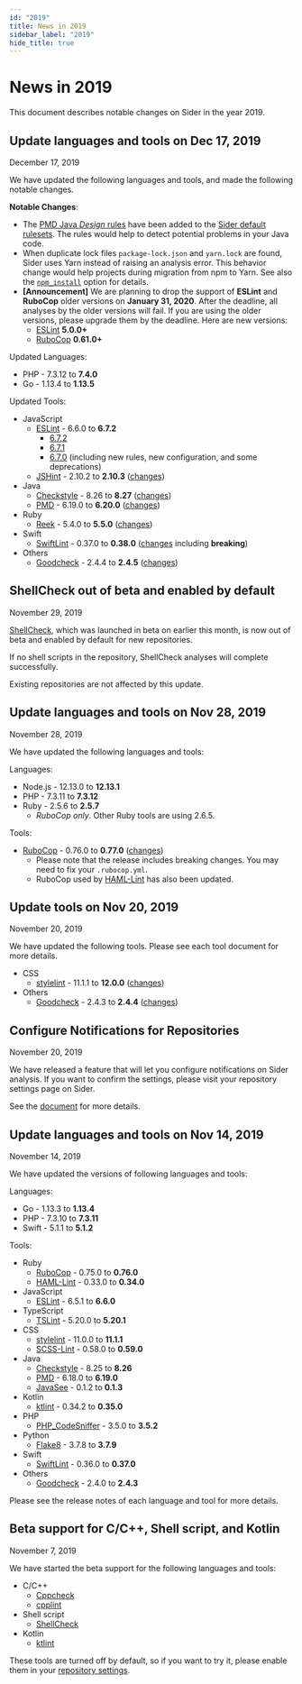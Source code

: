 ```yaml
---
id: "2019"
title: News in 2019
sidebar_label: "2019"
hide_title: true
---
```


# News in 2019

This document describes notable changes on Sider in the year 2019.

## Update languages and tools on Dec 17, 2019

<time class="news-date" datetime="2019-12-17">December 17, 2019</time>

We have updated the following languages and tools, and made the following notable changes.

**Notable Changes**:

- The [PMD Java _Design_ rules](https://pmd.github.io/latest/pmd_rules_java_design.html) have been added to the [Sider default rulesets](../tools/java/pmd.md#rulesets).
  The rules would help to detect potential problems in your Java code.
- When duplicate lock files `package-lock.json` and `yarn.lock` are found, Sider uses Yarn instead of raising an analysis error.
  This behavior change would help projects during migration from npm to Yarn.
  See also the [`npm_install`](../getting-started/custom-configuration.md#npm_install-option) option for details.
- **[Announcement]** We are planning to drop the support of **ESLint** and **RuboCop** older versions on **January 31, 2020**.
  After the deadline, all analyses by the older versions will fail. If you are using the older versions, please upgrade them by the deadline. Here are new versions:
  - [ESLint](../tools/javascript/eslint.md) **5.0.0+**
  - [RuboCop](../tools/ruby/rubocop.md) **0.61.0+**

Updated Languages:

- PHP - 7.3.12 to **7.4.0**
- Go - 1.13.4 to **1.13.5**

Updated Tools:

- JavaScript
  - [ESLint](../tools/javascript/eslint.md) - 6.6.0 to **6.7.2**
    - [6.7.2](https://eslint.org/blog/2019/11/eslint-v6.7.2-released)
    - [6.7.1](https://eslint.org/blog/2019/11/eslint-v6.7.1-released)
    - [6.7.0](https://eslint.org/blog/2019/11/eslint-v6.7.0-released) (including new rules, new configuration, and some deprecations)
  - [JSHint](../tools/javascript/jshint.md) - 2.10.2 to **2.10.3** ([changes](https://github.com/jshint/jshint/releases/tag/2.10.3))
- Java
  - [Checkstyle](../tools/java/checkstyle.md) - 8.26 to **8.27** ([changes](https://checkstyle.org/releasenotes.html#Release_8.27))
  - [PMD](../tools/java/pmd.md) - 6.19.0 to **6.20.0** ([changes](https://pmd.github.io/pmd-6.20.0/pmd_release_notes.html))
- Ruby
  - [Reek](../tools/ruby/reek.md) - 5.4.0 to **5.5.0** ([changes](https://github.com/troessner/reek/blob/master/CHANGELOG.md#550-2019-11-13))
- Swift
  - [SwiftLint](../tools/swift/swiftlint.md) - 0.37.0 to **0.38.0** ([changes](https://github.com/realm/SwiftLint/releases/tag/0.38.0) including **breaking**)
- Others
  - [Goodcheck](../tools/others/goodcheck.md) - 2.4.4 to **2.4.5** ([changes](https://github.com/sider/goodcheck/blob/master/CHANGELOG.md#245-2019-12-13))

## ShellCheck out of beta and enabled by default

<time class="news-date" datetime="2019-11-29">November 29, 2019</time>

[ShellCheck](../tools/shellscript/shellcheck.md), which was launched in beta on earlier this month,
is now out of beta and enabled by default for new repositories.

If no shell scripts in the repository, ShellCheck analyses will complete successfully.

Existing repositories are not affected by this update.

## Update languages and tools on Nov 28, 2019

<time class="news-date" datetime="2019-11-28">November 28, 2019</time>

We have updated the following languages and tools:

Languages:

- Node.js - 12.13.0 to **12.13.1**
- PHP - 7.3.11 to **7.3.12**
- Ruby - 2.5.6 to **2.5.7**
  - _RuboCop only_. Other Ruby tools are using 2.6.5.

Tools:

- [RuboCop](../tools/ruby/rubocop.md) - 0.76.0 to **0.77.0** ([changes](https://github.com/rubocop-hq/rubocop/releases/tag/v0.77.0))
  - Please note that the release includes breaking changes. You may need to fix your `.rubocop.yml`.
  - RuboCop used by [HAML-Lint](../tools/ruby/haml-lint.md) has also been updated.

## Update tools on Nov 20, 2019

<time class="news-date" datetime="2019-11-20">November 20, 2019</time>

We have updated the following tools. Please see each tool document for more details.

- CSS
  - [stylelint](../tools/css/stylelint.md) - 11.1.1 to **12.0.0** ([changes](https://github.com/stylelint/stylelint/releases/tag/12.0.0))
- Others
  - [Goodcheck](../tools/others/goodcheck.md) - 2.4.3 to **2.4.4** ([changes](https://github.com/sider/goodcheck/releases/tag/v2.4.4))

## Configure Notifications for Repositories

<time class="news-date" datetime="2019-11-20">November 20, 2019</time>

We have released a feature that will let you configure notifications on Sider analysis.
If you want to confirm the settings, please visit your repository settings page on Sider.

See the [document](../getting-started/repository-settings.md#notifications) for more details.

## Update languages and tools on Nov 14, 2019

<time class="news-date" datetime="2019-11-14">November 14, 2019</time>

We have updated the versions of following languages and tools:

Languages:

- Go - 1.13.3 to **1.13.4**
- PHP - 7.3.10 to **7.3.11**
- Swift - 5.1.1 to **5.1.2**

Tools:

- Ruby
  - [RuboCop](../tools/ruby/rubocop.md) - 0.75.0 to **0.76.0**
  - [HAML-Lint](../tools/ruby/haml-lint.md) - 0.33.0 to **0.34.0**
- JavaScript
  - [ESLint](../tools/javascript/eslint.md) - 6.5.1 to **6.6.0**
- TypeScript
  - [TSLint](../tools/javascript/tslint.md) - 5.20.0 to **5.20.1**
- CSS
  - [stylelint](../tools/css/stylelint.md) - 11.0.0 to **11.1.1**
  - [SCSS-Lint](../tools/css/scss-lint.md) - 0.58.0 to **0.59.0**
- Java
  - [Checkstyle](../tools/java/checkstyle.md) - 8.25 to **8.26**
  - [PMD](../tools/java/pmd.md) - 6.18.0 to **6.19.0**
  - [JavaSee](../tools/java/javasee.md) - 0.1.2 to **0.1.3**
- Kotlin
  - [ktlint](../tools/kotlin/ktlint.md) - 0.34.2 to **0.35.0**
- PHP
  - [PHP_CodeSniffer](../tools/php/codesniffer.md) - 3.5.0 to **3.5.2**
- Python
  - [Flake8](../tools/python/flake8.md) - 3.7.8 to **3.7.9**
- Swift
  - [SwiftLint](../tools/swift/swiftlint.md) - 0.36.0 to **0.37.0**
- Others
  - [Goodcheck](../tools/others/goodcheck.md) - 2.4.0 to **2.4.3**

Please see the release notes of each language and tool for more details.

## Beta support for C/C++, Shell script, and Kotlin

<time class="news-date" datetime="2019-11-07">November 7, 2019</time>

We have started the beta support for the following languages and tools:

- C/C++
  - [Cppcheck](../tools/cplusplus/cppcheck.md)
  - [cpplint](../tools/cplusplus/cpplint.md)
- Shell script
  - [ShellCheck](../tools/shellscript/shellcheck.md)
- Kotlin
  - [ktlint](../tools/kotlin/ktlint.md)

These tools are turned off by default, so if you want to try it, please enable them in your [repository settings](../getting-started/repository-settings.md).
